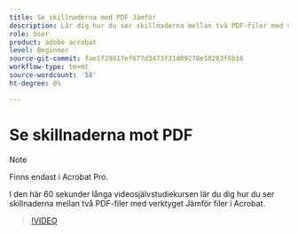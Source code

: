 ```yaml
---
title: Se skillnaderna med PDF Jämför
description: Lär dig hur du ser skillnaderna mellan två PDF-filer med verktyget Jämför filer i Acrobat
role: User
product: adobe acrobat
level: Beginner
source-git-commit: fae1f29817ef677d3473f31d09278e10283f8b16
workflow-type: tm+mt
source-wordcount: '58'
ht-degree: 0%

---
```


# Se skillnaderna mot PDF

>[!NOTE]
>
>Finns endast i Acrobat Pro.

I den här 60 sekunder långa videosjälvstudiekursen lär du dig hur du ser skillnaderna mellan två PDF-filer med verktyget Jämför filer i Acrobat.

>[!VIDEO](https://video.tv.adobe.com/v/3409905?quality=12&learn=on&hidetitle=true)
